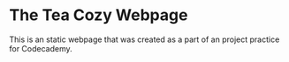 # The Tea Cozy Webpage

This is an static webpage that was created as a part of an project practice for Codecademy.


